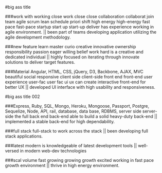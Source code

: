 #big ass title

###work with working close work close close collaboration collaborat join team agile scrum lean schedule priori shift high energy high-energy fast pace fast-pace startup start up start-up deliver
has experience working in agile environment. || been part of teams developing application utilizing the agile development methodology.

###new feature learn master curio creative innovative ownership responsibility passion eager willing belief work hard
is a creative and dedicated individual || highly focused on iterating through innovate solutions to deliver target features.

###Material Angular, HTML, CSS, jQuery, D3, Backbone, AJAX, MVC beautiful social responsive client side client-side front end front-end user experience user-fac user fac ui ux
can create interactive front-end for better UX || developed UI interface with high usability and responsiveness.

#big ass title 002

###Express, Ruby, SQL, Mongo, Heroku, Mongoose, Passport, Postgre, Sequelize, Node, API, rail, database, data base, RDBMS, server side server-side the full back end back-end
able to build a solid heavy-duty back-end || implemented a stable back-end for high dependability.

###full stack full-stack
to work across the stack || been developing full stack applications.

###latest modern
is knowledgeable of latest development tools || well-versed in modern web-dev technologies

###scal volume fast growing growing growth
excited working in fast pace growth environment || thrive in high energy environment.
